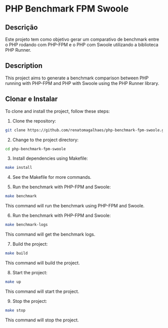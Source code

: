 # PHP Benchmark FPM Swoole

## Descrição

Este projeto tem como objetivo gerar um comparativo de benchmark entre o PHP rodando com PHP-FPM e o PHP com Swoole utilizando a biblioteca PHP Runner.

## Description

This project aims to generate a benchmark comparison between PHP running with PHP-FPM and PHP with Swoole using the PHP Runner library.

## Clonar e Instalar

To clone and install the project, follow these steps:

1. Clone the repository:

  ```bash
  git clone https://github.com/renatomagalhaes/php-benchmark-fpm-swoole.git
  ```

2. Change to the project directory:

  ```bash
  cd php-benchmark-fpm-swoole
  ```

3. Install dependencies using Makefile:

  ```bash
  make install
  ```

4. See the Makefile for more commands.

5. Run the benchmark with PHP-FPM and Swoole:

  ```bash
  make benchmark
  ```
   This command will run the benchmark using PHP-FPM and Swoole.

6. Run the benchmark with PHP-FPM and Swoole:

  ```bash
  make benchmark-logs
  ```
   This command will get the benchmark logs.

7. Build the project:

  ```bash
  make build
  ```
   This command will build the project.

8. Start the project:

  ```bash
  make up
  ```
   This command will start the project.

9. Stop the project:

  ```bash
  make stop
  ```
   This command will stop the project.

